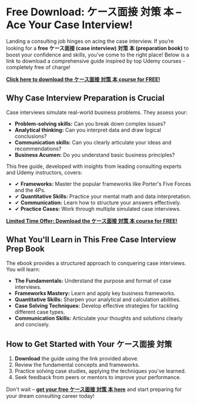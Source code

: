 # Free Download: ケース面接 対策 本 – Ace Your Case Interview!

Landing a consulting job hinges on acing the case interview. If you’re looking for a **free ケース面接 (case interview) 対策 本 (preparation book)** to boost your confidence and skills, you’ve come to the right place! Below is a link to download a comprehensive guide inspired by top Udemy courses - completely free of charge!

[**Click here to download the ケース面接 対策 本 course for FREE!**](https://udemywork.com/ケース面接-対策-本)

## Why Case Interview Preparation is Crucial

Case interviews simulate real-world business problems. They assess your:

*   **Problem-solving skills:** Can you break down complex issues?
*   **Analytical thinking:** Can you interpret data and draw logical conclusions?
*   **Communication skills:** Can you clearly articulate your ideas and recommendations?
*   **Business Acumen:** Do you understand basic business principles?

This free guide, developed with insights from leading consulting experts and Udemy instructors, covers:

*   ✔ **Frameworks:** Master the popular frameworks like Porter's Five Forces and the 4Ps.
*   ✔ **Quantitative Skills:** Practice your mental math and data interpretation.
*   ✔ **Communication:** Learn how to structure your answers effectively.
*   ✔ **Practice Cases:** Work through multiple simulated case interviews.

[**Limited Time Offer: Download the ケース面接 対策 本 course for FREE!**](https://udemywork.com/ケース面接-対策-本)

## What You'll Learn in This Free Case Interview Prep Book

The ebook provides a structured approach to conquering case interviews. You will learn:

*   **The Fundamentals:** Understand the purpose and format of case interviews.
*   **Frameworks Mastery:** Learn and apply key business frameworks.
*   **Quantitative Skills:** Sharpen your analytical and calculation abilities.
*   **Case Solving Techniques:** Develop effective strategies for tackling different case types.
*   **Communication Skills:** Articulate your thoughts and solutions clearly and concisely.

## How to Get Started with Your ケース面接 対策

1.  **Download** the guide using the link provided above.
2.  Review the fundamental concepts and frameworks.
3.  Practice solving case studies, applying the techniques you've learned.
4.  Seek feedback from peers or mentors to improve your performance.

Don't wait – **[get your free ケース面接 対策 本 here](https://udemywork.com/ケース面接-対策-本)** and start preparing for your dream consulting career today!
